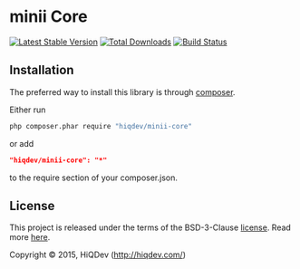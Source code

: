 minii Core
==========

[![Latest Stable Version](https://poser.pugx.org/hiqdev/minii-core/v/stable)](//packagist.org/packages/hiqdev/minii-core)
[![Total Downloads](https://poser.pugx.org/hiqdev/minii-core/downloads)](//packagist.org/packages/hiqdev/minii-core)
[![Build Status](https://img.shields.io/travis/hiqdev/minii-core.svg)](http://travis-ci.org/hiqdev/minii-core)

## Installation

The preferred way to install this library is through [composer](http://getcomposer.org/download/).

Either run

```sh
php composer.phar require "hiqdev/minii-core"
```

or add

```json
"hiqdev/minii-core": "*"
```

to the require section of your composer.json.

## License

This project is released under the terms of the BSD-3-Clause [license](LICENSE).
Read more [here](http://choosealicense.com/licenses/bsd-3-clause).

Copyright © 2015, HiQDev (http://hiqdev.com/)

